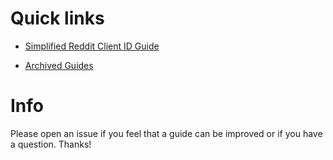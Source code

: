 # Quick links

- [Simplified Reddit Client ID Guide](https://github.com/KobeW50/ReVanced-Documentation/blob/main/Reddit-Client-ID-Guide.md#info)

- [Archived Guides](https://github.com/KobeW50/ReVanced-Documentation/tree/main/archived)

# Info

Please open an issue if you feel that a guide can be improved or if you have a question. Thanks!

